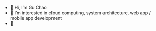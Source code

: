 - 👋 Hi, I’m Gu Chao
- 👀 I’m interested in cloud computing, system architecture, web app / mobile app development
- 🌱 
